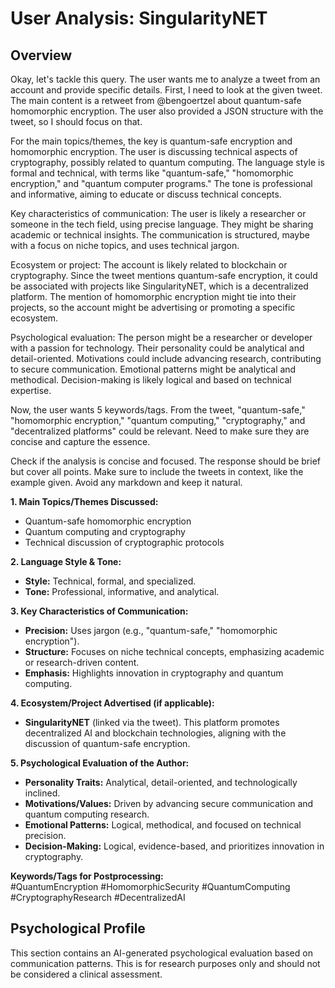 # User Analysis: SingularityNET

## Overview

<think>
Okay, let's tackle this query. The user wants me to analyze a tweet from an account and provide specific details. First, I need to look at the given tweet. The main content is a retweet from @bengoertzel about quantum-safe homomorphic encryption. The user also provided a JSON structure with the tweet, so I should focus on that.

For the main topics/themes, the key is quantum-safe encryption and homomorphic encryption. The user is discussing technical aspects of cryptography, possibly related to quantum computing. The language style is formal and technical, with terms like "quantum-safe," "homomorphic encryption," and "quantum computer programs." The tone is professional and informative, aiming to educate or discuss technical concepts.

Key characteristics of communication: The user is likely a researcher or someone in the tech field, using precise language. They might be sharing academic or technical insights. The communication is structured, maybe with a focus on niche topics, and uses technical jargon.

Ecosystem or project: The account is likely related to blockchain or cryptography. Since the tweet mentions quantum-safe encryption, it could be associated with projects like SingularityNET, which is a decentralized platform. The mention of homomorphic encryption might tie into their projects, so the account might be advertising or promoting a specific ecosystem.

Psychological evaluation: The person might be a researcher or developer with a passion for technology. Their personality could be analytical and detail-oriented. Motivations could include advancing research, contributing to secure communication. Emotional patterns might be analytical and methodical. Decision-making is likely logical and based on technical expertise.

Now, the user wants 5 keywords/tags. From the tweet, "quantum-safe," "homomorphic encryption," "quantum computing," "cryptography," and "decentralized platforms" could be relevant. Need to make sure they are concise and capture the essence.

Check if the analysis is concise and focused. The response should be brief but cover all points. Make sure to include the tweets in context, like the example given. Avoid any markdown and keep it natural.
</think>

**1. Main Topics/Themes Discussed:**  
- Quantum-safe homomorphic encryption  
- Quantum computing and cryptography  
- Technical discussion of cryptographic protocols  

**2. Language Style & Tone:**  
- **Style:** Technical, formal, and specialized.  
- **Tone:** Professional, informative, and analytical.  

**3. Key Characteristics of Communication:**  
- **Precision:** Uses jargon (e.g., "quantum-safe," "homomorphic encryption").  
- **Structure:** Focuses on niche technical concepts, emphasizing academic or research-driven content.  
- **Emphasis:** Highlights innovation in cryptography and quantum computing.  

**4. Ecosystem/Project Advertised (if applicable):**  
- **SingularityNET** (linked via the tweet). This platform promotes decentralized AI and blockchain technologies, aligning with the discussion of quantum-safe encryption.  

**5. Psychological Evaluation of the Author:**  
- **Personality Traits:** Analytical, detail-oriented, and technologically inclined.  
- **Motivations/Values:** Driven by advancing secure communication and quantum computing research.  
- **Emotional Patterns:** Logical, methodical, and focused on technical precision.  
- **Decision-Making:** Logical, evidence-based, and prioritizes innovation in cryptography.  

**Keywords/Tags for Postprocessing:**  
#QuantumEncryption #HomomorphicSecurity #QuantumComputing #CryptographyResearch #DecentralizedAI

## Psychological Profile

This section contains an AI-generated psychological evaluation based on communication patterns. This is for research purposes only and should not be considered a clinical assessment.